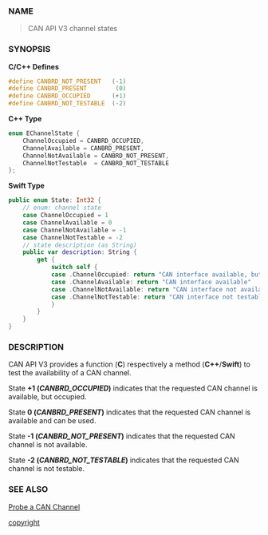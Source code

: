 ### NAME

> CAN API V3 channel states

### SYNOPSIS

<a id="state_defines"></a>
**C/C++ Defines**
```C++
#define CANBRD_NOT_PRESENT   (-1)
#define CANBRD_PRESENT        (0)
#define CANBRD_OCCUPIED      (+1)
#define CANBRD_NOT_TESTABLE  (-2)
```
**C++ Type**
```C++
enum EChannelState {
    ChannelOccupied = CANBRD_OCCUPIED,
    ChannelAvailable = CANBRD_PRESENT,
    ChannelNotAvailable = CANBRD_NOT_PRESENT,
    ChannelNotTestable  = CANBRD_NOT_TESTABLE
};
```
**Swift Type**
```Swift
public enum State: Int32 {
    // enum: channel state
    case ChannelOccupied = 1
    case ChannelAvailable = 0
    case ChannelNotAvailable = -1
    case ChannelNotTestable = -2
    // state description (as String)
    public var description: String {
        get {
            switch self {
            case .ChannelOccupied: return "CAN interface available, but occupied"
            case .ChannelAvailable: return "CAN interface available"
            case .ChannelNotAvailable: return "CAN interface not available"
            case .ChannelNotTestable: return "CAN interface not testable"
            }
        }
    }
}
```

### DESCRIPTION

CAN API V3 provides a function (**C**) respectively a method (**C++**/**Swift**) to test the availability of a CAN channel.

<a id="state_occupied"></a>
State **+1 (*CANBRD_OCCUPIED*)** indicates that the requested CAN channel is available, but occupied.

<a id="state_available"></a>
State **0 (*CANBRD_PRESENT*)** indicates that the requested CAN channel is available and can be used.

<a id="state_not_available"></a>
State **-1 (*CANBRD_NOT_PRESENT*)** indicates that the requested CAN channel is not available.

<a id="state_not_testable"></a>
State **-2 (*CANBRD_NOT_TESTABLE*)** indicates that the requested CAN channel is not testable.

### SEE ALSO

[Probe a CAN Channel](/reference/can_test#name)


[copyright](../copyright.md ':include')
